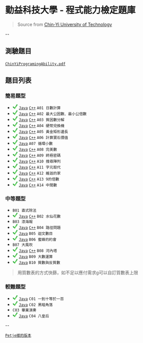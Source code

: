 # 勤益科技大學 - 程式能力檢定題庫
> Source from [Chin-Yi University of Technology][csie]

--
## 測驗題目
[`ChinYiProgramingAbility.pdf`](ChinYiProgramingAbility.pdf)

## 題目列表

### 簡易題型
- ![ok][] [`Java`](java/A/A01.java) [`C++`](cpp/A01.cpp) `A01 日數計算`
- ![ok][] [`Java`](java/A/A02.java) [`C++`](cpp/A02.cpp) `A02 最大公因數、最小公倍數`
- ![ok][] [`Java`](java/A/A03.java) [`C++`](cpp/A03.cpp) `A03 質因數分解`
- ![ok][] [`Java`](java/A/A04.java) [`C++`](cpp/A04.cpp) `A04 硬幣兌換機`
- ![ok][] [`Java`](java/A/A05.java) [`C++`](cpp/A05.cpp) `A05 黃金矩形邊長`
- ![ok][] [`Java`](java/A/A06.java) [`C++`](cpp/A06.cpp) `A06 計算寶石價值`
- ![ok][] [`Java`](java/A/A07.java) `A07 循環小數`
- ![ok][] [`Java`](java/A/A08.java) [`C++`](cpp/A08.cpp) `A08 完美數`
- ![ok][] [`Java`](java/A/A09.java) [`C++`](cpp/A09.cpp) `A09 終極密碼`
- ![ok][] [`Java`](java/A/A10.java) [`C++`](cpp/A10.cpp) `A10 搜尋陣列`
- ![ok][] [`Java`](java/A/A11.java) [`C++`](cpp/A11.cpp) `A11 字元取代`
- ![ok][] [`Java`](java/A/A12.java) [`C++`](cpp/A12.cpp) `A12 維迦的家`
- ![ok][] [`Java`](java/A/A13.java) [`C++`](cpp/A13.cpp) `A13 9的倍數`
- ![ok][] [`Java`](java/A/A14.java) [`C++`](cpp/A14.cpp) `A14 中間數`

### 中等題型
- `B01 直式除法`
- ![ok][] [`Java`](java/B/B02.java) [`C++`](cpp/B02.cpp) `B02 水仙花數`
- `B03 漆海報`
- ![ok][] [`Java`](java/B/B04.java) [`C++`](cpp/B04.cpp) `B04 路徑問題`
- ![ok][] [`Java`](java/B/B05.java) `B05 迴文數目`
- ![ok][] [`Java`](java/B/B06.java) `B06 蜜蜂的約會`
- `B07 大風吹`
- ![ok][] [`Java`](java/B/B08.java) [`C++`](cpp/B08.cpp) `B08 河內塔`
- ![ok][] [`Java`](java/B/B09.java) `B09 大數運算`
- ![ok][] [`Java`](java/B/B10.java) `B10 質數與反質數`

> 用質數表的方式快篩，如不足以應付需求g可以自訂質數表上限

### 較難題型
- ![ok][] [`Java`](java/C/C01.java) `C01 一到十等於一百`
- ![ok][] [`Java`](java/C/C02.java) `C02 黑暗角落`
- `C03 畢業演奏`
- ![ok][] [`Java`](java/C/C04.java) `C04 八皇后`

--

[`Petje樣的版本`](C/README.md)

[csie]: <http://csie.ncut.edu.tw>
[ok]: <image/check.png>
[error]: <image/cross.png>
[warning]: <image/warning.png>
